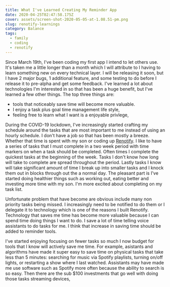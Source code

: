 ```yaml
---
title: What I've Learned Creating My Reminder App
date: 2020-04-25T02:47:58.175Z
cover: assets/screen-shot-2020-05-05-at-1.08.51-pm.png
slug: renotify-learnings
category: Balance
tags:
  - family
  - coding
  - renotify
---
```

Since March 19th, I've been coding my first app I intend to let others use. It's taken me a little longer than a month which I will attribute to I having to learn something new on every technical layer. I will be releasing it soon, but I have 2 major bugs, 1 additional feature, and some testing to do before I release it to pre-alpha and get some feedback. I've learned a lot about technologies I'm interested in so that has been a huge benefit, but I've learned a few other things. The top three things are:

* tools that noticeably save time will become more valuable.
* I enjoy a task plus goal time management life style,
* feeling free to learn what I want is a enjoyable privlege,

During the COVID-19 lockdown, I've increasingly started crafting my schedule around the tasks that are most important to me instead of using an hourly schedule. I don't have a job so that has been mostly a breeze. Whether that time is spent with my son or coding up [Renotify](https://renotify.io/). I like to have a series of tasks that I must complete in a two week period with time markers on when a task should be completed. Often times I complete the quickest tasks at the beginning of the week. Tasks I don't know how long will take to complete are spread throughout the period. Lastly tasks I know will take significant amount of time I break up into smaller tasks and I knock them out in blocks through out the a normal day. The pleasant part is I've started doing healthier things such as working out, eating better and investing more time with my son. I'm more excited about completing on my task list.

Unfortunate problem that have become are obvious include many non priority tasks being missed. I increasingly need to be notified to do them or I delegate it to technology which is one of the reasons I built Renotify. Technology that saves me time has become more valuable because I can spend time doing things I want to do. I save a lot of time telling voice assistants to do tasks for me. I think that increase in saving time should be added to reminder tools. 

I've started enjoying focusing on fewer tasks so much I now budget for tools that I know will actively save me time. For example, asistants and algorithms have made it super easy to save time on physical tasks that take less than 5 minutes: searching for music via Spotify playlists, turning on/off lights, or restarting a show where I last watched. Assistants may have made me use software such as Spotify more often because the ability to search is so easy. Then there are the sub $100 investments that go well with doing those tasks streaming devices,
